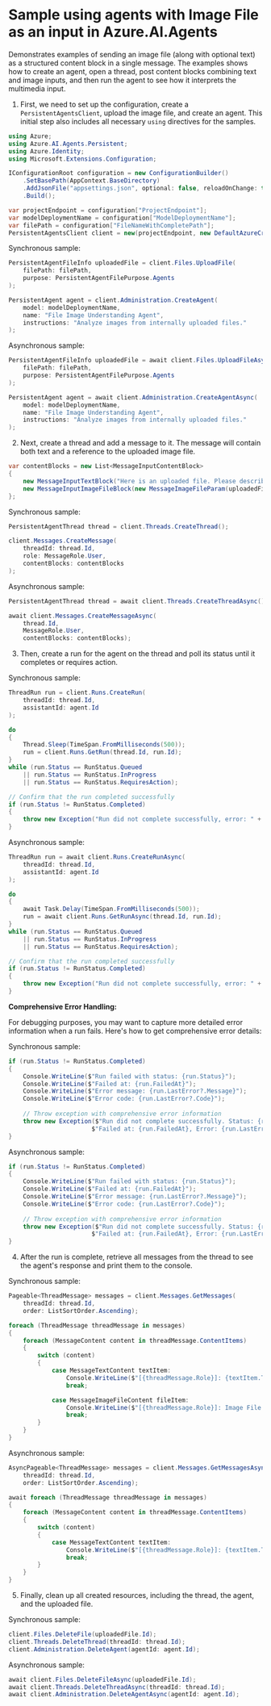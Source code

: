 # Sample using agents with Image File as an input in Azure.AI.Agents

Demonstrates examples of sending an image file (along with optional text) as a structured content block in a single message. The examples shows how to create an agent, open a thread, post content blocks combining text and image inputs, and then run the agent to see how it interprets the multimedia input.

1. First, we need to set up the configuration, create a `PersistentAgentsClient`, upload the image file, and create an agent. This initial step also includes all necessary `using` directives for the samples.

```C# Snippet:AgentsImageFileStep1Common_SetupClient
using Azure;
using Azure.AI.Agents.Persistent;
using Azure.Identity;
using Microsoft.Extensions.Configuration;

IConfigurationRoot configuration = new ConfigurationBuilder()
    .SetBasePath(AppContext.BaseDirectory)
    .AddJsonFile("appsettings.json", optional: false, reloadOnChange: true)
    .Build();

var projectEndpoint = configuration["ProjectEndpoint"];
var modelDeploymentName = configuration["ModelDeploymentName"];
var filePath = configuration["FileNameWithCompletePath"];
PersistentAgentsClient client = new(projectEndpoint, new DefaultAzureCredential());
```

Synchronous sample:

```C# Snippet:AgentsImageFileStep1Sync_UploadCreateAgent
PersistentAgentFileInfo uploadedFile = client.Files.UploadFile(
    filePath: filePath,
    purpose: PersistentAgentFilePurpose.Agents
);

PersistentAgent agent = client.Administration.CreateAgent(
    model: modelDeploymentName,
    name: "File Image Understanding Agent",
    instructions: "Analyze images from internally uploaded files."
);
```

Asynchronous sample:

```C# Snippet:AgentsImageFileStep1Async_UploadCreateAgent
PersistentAgentFileInfo uploadedFile = await client.Files.UploadFileAsync(
    filePath: filePath,
    purpose: PersistentAgentFilePurpose.Agents
);

PersistentAgent agent = await client.Administration.CreateAgentAsync(
    model: modelDeploymentName,
    name: "File Image Understanding Agent",
    instructions: "Analyze images from internally uploaded files."
);
```

2. Next, create a thread and add a message to it. The message will contain both text and a reference to the uploaded image file.

```C# Snippet:AgentsImageFileStep2Common_ContentBlocks
var contentBlocks = new List<MessageInputContentBlock>
{
    new MessageInputTextBlock("Here is an uploaded file. Please describe it:"),
    new MessageInputImageFileBlock(new MessageImageFileParam(uploadedFile.Id))
};
```

Synchronous sample:

```C# Snippet:AgentsImageFileStep2Sync_CreateThreadMessage
PersistentAgentThread thread = client.Threads.CreateThread();

client.Messages.CreateMessage(
    threadId: thread.Id,
    role: MessageRole.User,
    contentBlocks: contentBlocks
);
```

Asynchronous sample:

```C# Snippet:AgentsImageFileStep2Async_CreateThreadMessage
PersistentAgentThread thread = await client.Threads.CreateThreadAsync();

await client.Messages.CreateMessageAsync(
    thread.Id,
    MessageRole.User,
    contentBlocks: contentBlocks);
```

3. Then, create a run for the agent on the thread and poll its status until it completes or requires action.

Synchronous sample:

```C# Snippet:AgentsImageFileStep3Sync_CreatePollRun
ThreadRun run = client.Runs.CreateRun(
    threadId: thread.Id,
    assistantId: agent.Id
);

do
{
    Thread.Sleep(TimeSpan.FromMilliseconds(500));
    run = client.Runs.GetRun(thread.Id, run.Id);
}
while (run.Status == RunStatus.Queued
    || run.Status == RunStatus.InProgress
    || run.Status == RunStatus.RequiresAction);

// Confirm that the run completed successfully
if (run.Status != RunStatus.Completed)
{
    throw new Exception("Run did not complete successfully, error: " + run.LastError?.Message);
}
```

Asynchronous sample:

```C# Snippet:AgentsImageFileStep3Async_CreatePollRun
ThreadRun run = await client.Runs.CreateRunAsync(
    threadId: thread.Id,
    assistantId: agent.Id
);

do
{
    await Task.Delay(TimeSpan.FromMilliseconds(500));
    run = await client.Runs.GetRunAsync(thread.Id, run.Id);
}
while (run.Status == RunStatus.Queued
    || run.Status == RunStatus.InProgress
    || run.Status == RunStatus.RequiresAction);

// Confirm that the run completed successfully
if (run.Status != RunStatus.Completed)
{
    throw new Exception("Run did not complete successfully, error: " + run.LastError?.Message);
}
```

**Comprehensive Error Handling:**

For debugging purposes, you may want to capture more detailed error information when a run fails. Here's how to get comprehensive error details:

Synchronous sample:

```C# Snippet:AgentsImageFileStep3ErrorHandlingSync
if (run.Status != RunStatus.Completed)
{
    Console.WriteLine($"Run failed with status: {run.Status}");
    Console.WriteLine($"Failed at: {run.FailedAt}");
    Console.WriteLine($"Error message: {run.LastError?.Message}");
    Console.WriteLine($"Error code: {run.LastError?.Code}");
    
    // Throw exception with comprehensive error information
    throw new Exception($"Run did not complete successfully. Status: {run.Status}, " +
                       $"Failed at: {run.FailedAt}, Error: {run.LastError?.Message}");
}
```

Asynchronous sample:

```C# Snippet:AgentsImageFileStep3ErrorHandlingAsync
if (run.Status != RunStatus.Completed)
{
    Console.WriteLine($"Run failed with status: {run.Status}");
    Console.WriteLine($"Failed at: {run.FailedAt}");
    Console.WriteLine($"Error message: {run.LastError?.Message}");
    Console.WriteLine($"Error code: {run.LastError?.Code}");
    
    // Throw exception with comprehensive error information
    throw new Exception($"Run did not complete successfully. Status: {run.Status}, " +
                       $"Failed at: {run.FailedAt}, Error: {run.LastError?.Message}");
}
```

4. After the run is complete, retrieve all messages from the thread to see the agent's response and print them to the console.

Synchronous sample:

```C# Snippet:AgentsImageFileStep4Sync_RetrieveProcessMessages
Pageable<ThreadMessage> messages = client.Messages.GetMessages(
    threadId: thread.Id,
    order: ListSortOrder.Ascending);

foreach (ThreadMessage threadMessage in messages)   
{
    foreach (MessageContent content in threadMessage.ContentItems)
    {
        switch (content)
        {
            case MessageTextContent textItem:
                Console.WriteLine($"[{threadMessage.Role}]: {textItem.Text}");
                break;

            case MessageImageFileContent fileItem:
                Console.WriteLine($"[{threadMessage.Role}]: Image File (internal ID): {fileItem.FileId}");
                break;
        }
    }
}
```

Asynchronous sample:

```C# Snippet:AgentsImageFileStep4Async_RetrieveProcessMessages
AsyncPageable<ThreadMessage> messages = client.Messages.GetMessagesAsync(
    threadId: thread.Id,
    order: ListSortOrder.Ascending);

await foreach (ThreadMessage threadMessage in messages)
{
    foreach (MessageContent content in threadMessage.ContentItems)
    {
        switch (content)
        {
            case MessageTextContent textItem:
                Console.WriteLine($"[{threadMessage.Role}]: {textItem.Text}");
                break;
        }
    }
}
```

5. Finally, clean up all created resources, including the thread, the agent, and the uploaded file.

Synchronous sample:

```C# Snippet:AgentsImageFileStep5Sync_Cleanup
client.Files.DeleteFile(uploadedFile.Id);
client.Threads.DeleteThread(threadId: thread.Id);
client.Administration.DeleteAgent(agentId: agent.Id);
```

Asynchronous sample:

```C# Snippet:AgentsImageFileStep5Async_Cleanup
await client.Files.DeleteFileAsync(uploadedFile.Id);
await client.Threads.DeleteThreadAsync(threadId: thread.Id);
await client.Administration.DeleteAgentAsync(agentId: agent.Id);
```
